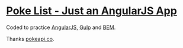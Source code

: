 # [Poke List - Just an AngularJS App](http://codeideas.github.io/poke-list/)

Coded to practice [AngularJS](http://angularjs.org/), [Gulp](http://gulpjs.com/) and [BEM](http://getbem.com/).

Thanks [pokeapi.co](http://pokeapi.co/).
